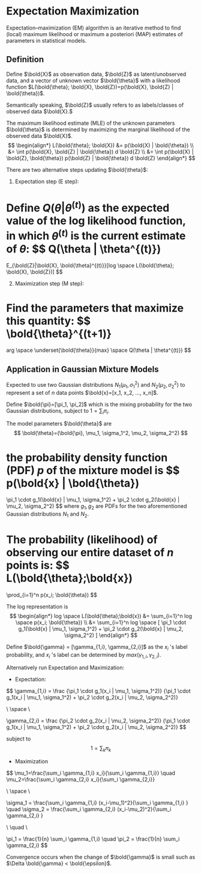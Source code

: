 # Expectation Maximization 

Expectation–maximization (EM) algorithm is an iterative method to find (local) maximum likelihood or maximum a posteriori (MAP) estimates of parameters in statistical models.

## Definition

Define $\bold{X}$ as observation data, $\bold{Z}$ as latent/unobserved data, and a vector of unknown vector $\bold{\theta}$ with a likelihood function $L(\bold{\theta}; \bold{X}, \bold{Z})=p(\bold{X}, \bold{Z} | \bold{\theta})$.

Semantically speaking, $\bold{Z}$ usually refers to as labels/classes of observed data $\bold{X}.$

The maximum likelihood estimate (MLE) of the unknown parameters $\bold{\theta}$ is determined by maximizing the marginal likelihood of the observed data $\bold{X}$.
$$
\begin{align*}
L(\bold{\theta}; \bold{X})
&=
p(\bold{X} | \bold{\theta})
\\ &=
\int p(\bold{X}, \bold{Z} | \bold{\theta}) d \bold{Z}
\\ &=
\int p(\bold{X} | \bold{Z}, \bold{\theta}) p(\bold{Z} | \bold{\theta}) d \bold{Z}
\end{align*}
$$

There are two alternative steps updating $\bold{\theta}$:

1. Expectation step (E step):

Define $Q(\theta | \theta^{(t)})$ as the expected value of the log likelihood function, in which $\theta^{(t)}$ is the current estimate of $\theta$:
$$
Q(\theta | \theta^{(t)})
=
E_{\bold{Z}|\bold{X}, \bold{\theta}^{(t)}}[log \space L(\bold{\theta}; \bold{X}, \bold{Z})]
$$

2. Maximization step (M step):

Find the parameters that maximize this quantity:
$$
\bold{\theta}^{(t+1)}
=
arg \space \underset{\bold{\theta}}{max} \space Q(\theta | \theta^{(t)})
$$

## Application in Gaussian Mixture Models

Expected to use two Gaussian distributions $N_1(\mu_1, \sigma_1^2)$ and $N_2(\mu_2, \sigma_2^2)$ to represent a set of $n$ data points $\bold{x}=[x_1, x_2, ..., x_n]$.

Define $\bold{\pi}=[\pi_1, \pi_2]$ which is the mixing probability for the two Gaussian distributions, subject to $1 = \sum_i \pi_i$.

The model parameters $\bold{\theta}$ are
$$
\bold{\theta}=(\bold{\pi}, \mu_1, \sigma_1^2, \mu_2, \sigma_2^2)
$$

the probability density function (PDF) $p$ of the mixture model is
$$
p(\bold{x} | \bold{\theta})
=
\pi_1 \cdot g_1(\bold{x} | \mu_1, \sigma_1^2)
+
\pi_2 \cdot g_2(\bold{x} | \mu_2, \sigma_2^2)
$$
where $g_1, g_2$ are PDFs for the two aforementioned Gaussian distributions $N_1$ and $N_2$.

The probability (likelihood) of observing our entire dataset of $n$ points is:
$$
L(\bold{\theta};\bold{x})
=
\prod_{i=1}^n p(x_i; \bold{\theta})
$$

The log representation is
$$
\begin{align*}
log \space L(\bold{\theta};\bold{x})
&=
\sum_{i=1}^n log \space p(x_i; \bold{\theta})
\\ &=
\sum_{i=1}^n log \space 
[
    \pi_1 \cdot g_1(\bold{x} | \mu_1, \sigma_1^2)
    +
    \pi_2 \cdot g_2(\bold{x} | \mu_2, \sigma_2^2)
]
\end{align*}
$$

Define $\bold{\gamma} = [\gamma_{1,i}, \gamma_{2,i}]$ as the $x_i$ 's label probability, and $x_i$ 's label can be determined by $max(\gamma_{1,i}, \gamma_{2,i})$.

Alternatively run Expectation and Maximization:

* Expectation:

$$
\gamma_{1,i} = 
\frac
{\pi_1 \cdot g_1(x_i | \mu_1, \sigma_1^2)}
{\pi_1 \cdot g_1(x_i | \mu_1, \sigma_1^2)
+
\pi_2 \cdot g_2(x_i | \mu_2, \sigma_2^2)}

\\
\space
\\

\gamma_{2,i} = 
\frac
{\pi_2 \cdot g_2(x_i | \mu_2, \sigma_2^2)}
{\pi_1 \cdot g_1(x_i | \mu_1, \sigma_1^2)
+
\pi_2 \cdot g_2(x_i | \mu_2, \sigma_2^2)}
$$

subject to
$$
1 = \sum_k \pi_k
$$

* Maximization

$$
\mu_1=\frac{\sum_i \gamma_{1,i} x_i}{\sum_i \gamma_{1,i}}
\quad
\mu_2=\frac{\sum_i \gamma_{2,i} x_i}{\sum_i \gamma_{2,i}}

\\
\space
\\

\sigma_1 = \frac{\sum_i \gamma_{1,i} (x_i-\mu_1)^2}{\sum_i \gamma_{1,i} }
\quad
\sigma_2 = \frac{\sum_i \gamma_{2,i} (x_i-\mu_2)^2}{\sum_i \gamma_{2,i} }

\\
\quad
\\

\pi_1 = \frac{1}{n} \sum_i \gamma_{1,i}
\quad
\pi_2 = \frac{1}{n} \sum_i \gamma_{2,i}
$$

Convergence occurs when the change of $\bold{\gamma}$ is small such as $\Delta \bold{\gamma} < \bold{\epsilon}$.